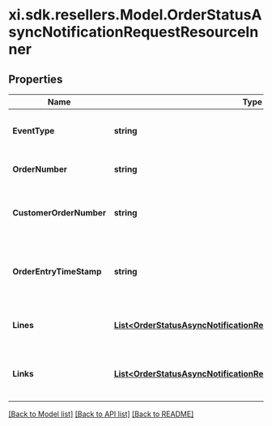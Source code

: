 # xi.sdk.resellers.Model.OrderStatusAsyncNotificationRequestResourceInner

## Properties

Name | Type | Description | Notes
------------ | ------------- | ------------- | -------------
**EventType** | **string** | The event name sent in the event request. | [optional] 
**OrderNumber** | **string** | The Ingram Micro order number. | [optional] 
**CustomerOrderNumber** | **string** | The reseller&#39;s unique PO/Order number. | [optional] 
**OrderEntryTimeStamp** | **string** | The timestamp at which the order was created. | [optional] 
**Lines** | [**List&lt;OrderStatusAsyncNotificationRequestResourceInnerLinesInner&gt;**](OrderStatusAsyncNotificationRequestResourceInnerLinesInner.md) | The line-level details for the order. | [optional] 
**Links** | [**List&lt;OrderStatusAsyncNotificationRequestResourceInnerLinksInner&gt;**](OrderStatusAsyncNotificationRequestResourceInnerLinksInner.md) | Link to Order Details for the order(s). | [optional] 

[[Back to Model list]](../README.md#documentation-for-models) [[Back to API list]](../README.md#documentation-for-api-endpoints) [[Back to README]](../README.md)

